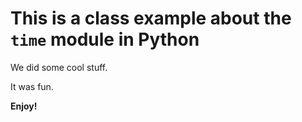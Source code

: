 # This is a class example about the `time` module in Python

We did some cool stuff.

It was fun.

**Enjoy!**
